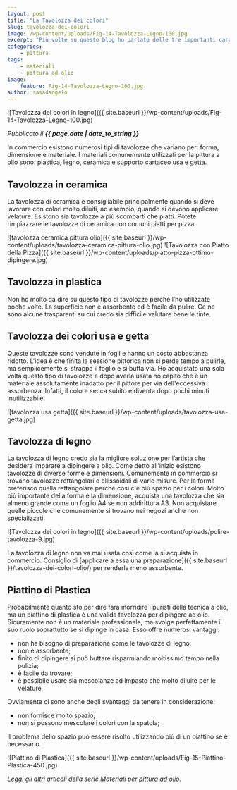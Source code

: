 ```yaml
---
layout: post
title: "La Tavolozza dei colori"
slug: tavolozza-dei-colori
image: /wp-content/uploads/Fig-14-Tavolozza-Legno-100.jpg
excerpt: "Più volte su questo blog ho parlato delle tre importanti caratteristiche del colore: hue, tono e saturazione. Il tono come sappiamo è il grado di"
categories:
    - pittura
tags:
    - materiali
    - pittura ad olio
image:
    feature: Fig-14-Tavolozza-Legno-100.jpg
author: sasadangelo
---
```


![Tavolozza dei colori in legno]({{ site.baseurl }}/wp-content/uploads/Fig-14-Tavolozza-Legno-100.jpg)

_Pubblicato il **{{ page.date | date_to_string }}**_

In commercio esistono numerosi tipi di tavolozze che variano per: forma, dimensione e materiale. I materiali comunemente utilizzati per la pittura a olio sono: plastica, legno, ceramica e supporto cartaceo usa e getta.

## Tavolozza in ceramica

La tavolozza di ceramica è consigliabile principalmente quando si deve lavorare con colori molto diluiti, ad esempio, quando si devono applicare velature. Esistono sia tavolozze a più scomparti che piatti. Potete rimpiazzare le tavolozze di ceramica con comuni piatti per pizza.

![tavolozza ceramica pittura olio]({{ site.baseurl }}/wp-content/uploads/tavolozza-ceramica-pittura-olio.jpg) 
![Tavolozza con Piatto della Pizza]({{ site.baseurl }}/wp-content/uploads/piatto-pizza-ottimo-dipingere.jpg)

## Tavolozza in plastica

Non ho molto da dire su questo tipo di tavolozze perché l’ho utilizzate poche volte. La superficie non è assorbente ed è facile da pulire. Ce ne sono alcune trasparenti su cui credo sia difficile valutare bene le tinte.

## Tavolozza dei colori usa e getta

Queste tavolozze sono vendute in fogli e hanno un costo abbastanza ridotto. L'idea è che finita la sessione pittorica non si perde tempo a pulirle, ma semplicemente si strappa il foglio e si butta via. Ho acquistato una sola volta questo tipo di tavolozze e dopo averla usata ho capito che è un materiale assolutamente inadatto per il pittore per via dell'eccessiva assorbenza. Infatti, il colore secca subito e diventa dopo pochi minuti inutilizzabile.

![tavolozza usa getta]({{ site.baseurl }}/wp-content/uploads/tavolozza-usa-getta.jpg)

## Tavolozza di legno

La tavolozza di legno credo sia la migliore soluzione per l’artista che desidera imparare a dipingere a olio. Come detto all’inizio esistono tavolozze di diverse forme e dimensioni. Comunemente in commercio si trovano tavolozze rettangolari o ellissoidali di varie misure. Per la forma preferisco quella rettangolare perché così c'è più spazio per i colori. Molto più importante della forma è la dimensione, acquista una tavolozza che sia almeno grande come un foglio A4 se non addirittura A3. Non acquistare quelle piccole che comunemente si trovano nei negozi anche non specializzati.

![Tavolozza dei colori in legno]({{ site.baseurl }}/wp-content/uploads/pulire-tavolozza-9.jpg)

La tavolozza di legno non va mai usata così come la si acquista in commercio. Consiglio di [applicare a essa una preparazione]({{ site.baseurl }}/tavolozza-dei-colori-olio/) per renderla meno assorbente.

## Piattino di Plastica

Probabilmente quanto sto per dire farà inorridire i puristi della tecnica a olio, ma un piattino di plastica è una valida tavolozza per dipingere ad olio. Sicuramente non è un materiale professionale, ma svolge perfettamente il suo ruolo soprattutto se si dipinge in casa. Esso offre numerosi vantaggi:

- non ha bisogno di preparazione come le tavolozze di legno;
- non è assorbente;
- finito di dipingere si può buttare risparmiando moltissimo tempo nella pulizia;
- è facile da trovare;
- è possibile usare sia mescolanze ad impasto che molto diluite per le velature.

Ovviamente ci sono anche degli svantaggi da tenere in considerazione:

- non fornisce molto spazio;
- non si possono mescolare i colori con la spatola;

Il problema dello spazio può essere risolto utilizzando più di un piattino se è necessario.

![Piattino di Plastica]({{ site.baseurl }}/wp-content/uploads/Fig-15-Piattino-Plastica-450.jpg)

_Leggi gli altri articoli della serie [Materiali per pittura ad olio](/materiali-per-pittura-ad-olio/)._
